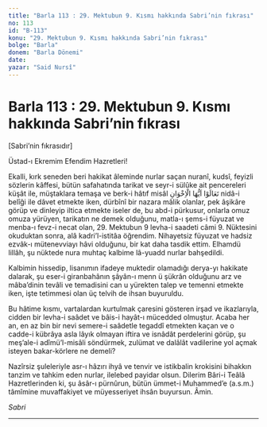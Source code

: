 ```yaml
---
title: "Barla 113 : 29. Mektubun 9. Kısmı hakkında Sabri’nin fıkrası"
no: 113
id: "B-113"
konu: "29. Mektubun 9. Kısmı hakkında Sabri’nin fıkrası"
bolge: "Barla"
donem: "Barla Dönemi"
date: 
yazar: "Said Nursî"
---
```


# Barla 113 : 29. Mektubun 9. Kısmı hakkında Sabri’nin fıkrası

<p class="takdim">[Sabri’nin fıkrasıdır]</p>

Üstad-ı Ekremim Efendim Hazretleri!

Ekalli, kırk seneden beri hakikat âleminde nurlar saçan nuranî, kudsî, feyizli sözlerin kâffesi, bütün safahatında tarikat ve seyr-i sülûke ait pencereleri küşât ile, müştaklara temaşa ve berk-i hâtıf misâl <span class="arabic" dir="rtl" title="Meal: “Ey kardeşler, geliniz.”">تَعَالَوْا اَيُّهَا الْاِخْوَانِ</span> nidâ-i belîği ile dâvet etmekte iken, dürbînî bir nazara mâlik olanlar, pek âşikâre görüp ve dinleyip iltica etmekte iseler de, bu abd-i pürkusur, onlarla omuz omuza yürüyen, tarikatın ne demek olduğunu, matla-ı şems-i füyuzat ve menba-ı fevz-i necat olan, 29. Mektubun 9 levha-i saadeti câmi 9. Nüktesini okuduktan sonra, alâ kadri’l-istitâa öğrendim. Nihayetsiz füyuzat ve hadsiz ezvâk-ı mütenevviayı hâvi olduğunu, bir kat daha tasdik ettim. Elhamdü lillâh, şu nüktede nura muhtaç kalbime lâ-yuadd nurlar bahşedildi.

Kalbimin hissedip, lisanımın ifadeye muktedir olamadığı derya-yı hakikate dalarak, şu eser-i giranbahânın şâyân-ı menn ü şükrân olduğunu arz ve mâba’dinin tevâli ve temadisini can u yürekten talep ve temenni etmekte iken, işte tetimmesi olan üç telvih de ihsan buyuruldu.

Bu hâtime kısmı, vartalardan kurtulmak çaresini gösteren irşad ve ikazlarıyla, cidden bir levha-i saâdet ve bâis-i hayât-ı mücedded olmuştur. Acaba her an, en az bin bir nevi semere-i saâdetle tegaddî etmekten kaçan ve o cadde-i kübrâya asla lâyık olmayan iftira ve isnâdât perdelerini görüp, şu meş’ale-i adîmü’l-misâli söndürmek, zulümat ve dalâlât vadilerine yol açmak isteyen bakar-körlere ne demeli?

Nazîrsiz şuleleriyle asr-ı hâzırı ihyâ ve tenvir ve istikbalin krokisini bihakkın tanzim ve tahkim eden nurlar, ilelebed payidar olsun. Dilerim Bâri-i Teâlâ Hazretlerinden ki, şu âsâr-ı pürnûrun, bütün ümmet-i Muhammed’e (a.s.m.) tâmîmine muvaffakiyet ve müyesseriyet ihsân buyursun. Âmin.

*Sabri*

***
